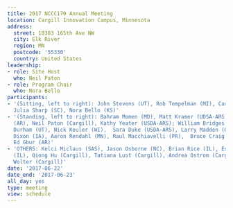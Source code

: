 ```yaml
---
title: 2017 NCCC170 Annual Meeting
location: Cargill Innovation Campus, Minnesota
address:
  street: 10383 165th Ave NW
  city: Elk River
  region: MN
  postcode: '55330'
  country: United States
leadership:
- role: Site Host
  who: Neil Paton
- role: Program Chair
  who: Nora Bello
participants:
- '(Sitting, left to right): John Stevens (UT), Rob Tempelman (MI), Carla Goad (OK),
  Julia Sharp (SC), Nora Bello (KS)'
- '(Standing, left to right): Bahram Momen (MD), Matt Kramer (UDSA-ARS), JungAe Lee
  (AR), Neil Paton (Cargill), Kathy Yeater (USDA-ARS); William Bridges (SC), Susan
  Durham (UT), Nick Keuler (WI),  Sara Duke (USDA-ARS), Larry Madden (OH), Philip
  Dixon (IA), Aaron Rendahl (MN), Raul Macchiavelli (PR),  Bruce Craig (IN, Admin.),
  Ed Gbur (AR)'
- 'OTHERS: Kelci Miclaus (SAS), Jason Osborne (NC), Brian Rice (IL), Esperanza Shenstone
  (IL), Qiong Hu (Cargill), Tatiana Lust (Cargill), Andrea Ostrom (Cargill), Travis
  Wolter (Cargill)'
date: '2017-06-22'
date_end: '2017-06-23'
all_day: yes
type: meeting
view: schedule
---
```

